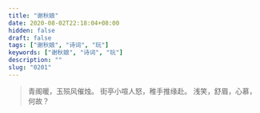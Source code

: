 ```yaml
---
title: "谢秋娘"
date: 2020-08-02T22:18:04+08:00
hidden: false
draft: false
tags: ["谢秋娘", "诗词", "玩"]
keywords: ["谢秋娘", "诗词", "玩"]
description: ""
slug: "0201"
---
```


> 青阁暖，玉殒风催烛。
> 街亭小喧人怒，稚手推缘赴。
> 浅笑，舒眉，心慕，何故？
<!--more-->